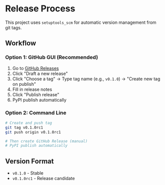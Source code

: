 # Release Process

This project uses `setuptools_scm` for automatic version management from git tags.

## Workflow

### Option 1: GitHub GUI (Recommended)

1. Go to [GitHub Releases](https://github.com/flashinfer-ai/flashinfer-bench/releases)
2. Click "Draft a new release"
3. Click "Choose a tag" → Type tag name (e.g., `v0.1.0`) → "Create new tag on publish"
4. Fill in release notes
5. Click "Publish release"
6. PyPI publish automatically

### Option 2: Command Line

```bash
# Create and push tag
git tag v0.1.0rc1
git push origin v0.1.0rc1

# Then create GitHub Release (manual)
# PyPI publish automatically
```

## Version Format

- `v0.1.0` - Stable
- `v0.1.0rc1` - Release candidate
